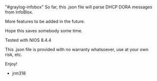 "#graylog-infobox" 
So far, this .json file will parse DHCP DORA messages from InfoBlox.

More features to be added in the future.

Hope this saves somebody some time.

Tested with NIOS 8.4.4

This .json file is provided with no warranty whatsoever, use at your own risk, etc.

Enjoy!

- jrm318